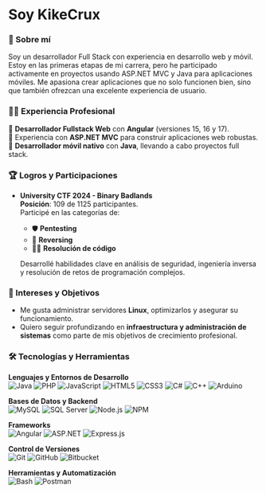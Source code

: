 # Soy KikeCrux  

### 🚀 Sobre mí
Soy un desarrollador Full Stack con experiencia en desarrollo web y móvil.
Estoy en las primeras etapas de mi carrera, pero he participado activamente en proyectos usando ASP.NET MVC y Java para aplicaciones móviles. 
Me apasiona crear aplicaciones que no solo funcionen bien, sino que también ofrezcan una excelente experiencia de usuario.  

### 🧑‍💻 Experiencia Profesional
🔹 **Desarrollador Fullstack Web** con **Angular** (versiones 15, 16 y 17).  
🔹 Experiencia con **ASP.NET MVC** para construir aplicaciones web robustas.  
🔹 **Desarrollador móvil nativo** con **Java**, llevando a cabo proyectos full stack.  

### 🏆 Logros y Participaciones
- **University CTF 2024 - Binary Badlands**  
  **Posición**: 109 de 1125 participantes.  
  Participé en las categorías de:  
  - 🛡️ **Pentesting**  
  - 🔄 **Reversing**  
  - 🧑‍💻 **Resolución de código**  

  Desarrollé habilidades clave en análisis de seguridad, ingeniería inversa y resolución de retos de programación complejos.

### 🔧 Intereses y Objetivos  
- Me gusta administrar servidores **Linux**, optimizarlos y asegurar su funcionamiento.  
- Quiero seguir profundizando en **infraestructura y administración de sistemas** como parte de mis objetivos de crecimiento profesional.  

### 🛠️ Tecnologías y Herramientas

**Lenguajes y Entornos de Desarrollo**  
![Java](https://img.shields.io/badge/Java-ED8B00?style=for-the-badge&logo=java&logoColor=white) ![PHP](https://img.shields.io/badge/PHP-777BB4?style=for-the-badge&logo=php&logoColor=white) ![JavaScript](https://img.shields.io/badge/JavaScript-F7DF1E?style=for-the-badge&logo=javascript&logoColor=black) ![HTML5](https://img.shields.io/badge/HTML5-E34F26?style=for-the-badge&logo=html5&logoColor=white) ![CSS3](https://img.shields.io/badge/CSS3-1572B6?style=for-the-badge&logo=css3&logoColor=white) ![C#](https://img.shields.io/badge/C%23-239120?style=for-the-badge&logo=csharp&logoColor=white) ![C++](https://img.shields.io/badge/C++-00599C?style=for-the-badge&logo=cplusplus&logoColor=white) ![Arduino](https://img.shields.io/badge/Arduino-00979D?style=for-the-badge&logo=arduino&logoColor=white)  

**Bases de Datos y Backend**  
![MySQL](https://img.shields.io/badge/MySQL-4479A1?style=for-the-badge&logo=mysql&logoColor=white) ![SQL Server](https://img.shields.io/badge/SQL%20Server-CC2927?style=for-the-badge&logo=microsoft%20sql%20server&logoColor=white) ![Node.js](https://img.shields.io/badge/Node.js-339933?style=for-the-badge&logo=nodedotjs&logoColor=white) ![NPM](https://img.shields.io/badge/NPM-CB3837?style=for-the-badge&logo=npm&logoColor=white)  

**Frameworks**  
![Angular](https://img.shields.io/badge/Angular-DD0031?style=for-the-badge&logo=angular&logoColor=white) ![ASP.NET](https://img.shields.io/badge/ASP.NET-512BD4?style=for-the-badge&logo=.net&logoColor=white) ![Express.js](https://img.shields.io/badge/Express.js-000000?style=for-the-badge&logo=express&logoColor=white)  

**Control de Versiones**  
![Git](https://img.shields.io/badge/Git-F05032?style=for-the-badge&logo=git&logoColor=white) ![GitHub](https://img.shields.io/badge/GitHub-181717?style=for-the-badge&logo=github&logoColor=white) ![Bitbucket](https://img.shields.io/badge/Bitbucket-0052CC?style=for-the-badge&logo=bitbucket&logoColor=white)  

**Herramientas y Automatización**  
![Bash](https://img.shields.io/badge/Bash-4EAA25?style=for-the-badge&logo=gnu-bash&logoColor=white) ![Postman](https://img.shields.io/badge/Postman-FF6C37?style=for-the-badge&logo=postman&logoColor=white)  





